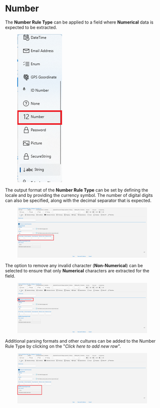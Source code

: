# Number

The **Number Rule Type** can be applied to a field where **Numerical** data is expected to be extracted.

<figure><img src="../assets/image (250).png" alt=""><figcaption></figcaption></figure>

The output format of the **Number Rule Type** can be set by defining the locale and by providing the currency symbol. The number of digital digits can also be specified, along with the decimal separator that is expected.

<figure><img src="../assets/image (160).png" alt=""><figcaption></figcaption></figure>

The option to remove any invalid character (**Non-Numerical**) can be selected to ensure that only **Numerical** characters are extracted for the field.

<figure><img src="../assets/image (130).png" alt=""><figcaption></figcaption></figure>

Additional parsing formats and other cultures can be added to the Number Rule Type by clicking on the "_Click here to add new row_".

<figure><img src="../assets/image (24) (1) (1) (1) (1).png" alt=""><figcaption></figcaption></figure>

